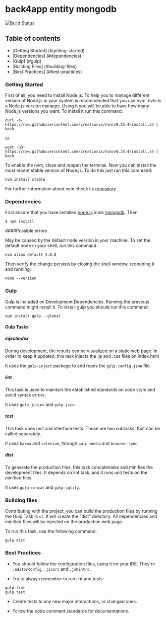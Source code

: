 back4app entity mongodb
=================================

[![Build Status](
    http://jenkins.back4app.com:8080/buildStatus/icon?job=back4app-mdd-master)](
    http://jenkins.back4app.com:8080/job/back4app-mdd-master)

## Table of contents

* [Getting Started] (#getting-started)
* [Dependencies] (#dependencies)
* [Gulp] (#gulp)
* [Building Files] (#building-files)
* [Best Practices] (#best-practices)

### Getting Started

First of all, you need to install Node.js. To help you to manage different
version of Node.js in your system is recommended that you use nvm. nvm is a
Node.js version manager. Using it you will be able to have how many Node.js
versions you want. To install it run this command:

```
curl -o- https://raw.githubusercontent.com/creationix/nvm/v0.25.4/install.sh | bash
```

or

```
wget -qO- https://raw.githubusercontent.com/creationix/nvm/v0.25.4/install.sh | bash
```

To enable the nvm, close and reopen the terminal.
Now you can install the most recent stable version of Node.js. To do this just
run this command:

```
nvm install stable
```

For further information about nvm check its [repository](
https://github.com/creationix/nvm).

### Dependencies

First ensure that you have installed [node.js](https://nodejs.org/en/) ands
[mongodb](https://www.mongodb.org/downloads). Then

```
$ npm install
```

####Possible errors

May be caused by the default node version in your machine. To set the default node in
your shell, run this command:

```
nvm alias default 4.0.0
```

Then verify the change persists by closing the shell window, reopening it and running:

```
node --version
```

### Gulp

Gulp is included on Development Dependencies. Running the previous command might install it.
To install gulp you should run this command:

```
npm install gulp --global
```

#### Gulp Tasks

##### injectindex

During development, the results can be visualized on a static web page.
In order to keep it updated, this task injects the .js and .css files on index.html

It uses the `gulp-inject` package to and reads the `gulp.config.json` file.


##### lint

This task is used to maintain the established standards on code style and avoid syntax errors.
  
It uses `gulp-jshint` and `gulp-jscs`.


##### test

This task does unit and interface tests. Those are two subtasks, that can be called separately.

It uses `karma` and `selenium`, through `gulp-mocha` and `browser-sync`.


##### dist

To generate the production files, this task concatenates and minifies the development files.
It depends on lint task, and it runs unit tests on the minified files.

It uses `gulp-concat` and `gulp-uglify`.


### Building files

Contributing with the project, you can build the production files by running the Gulp Task `dist`.
It will create the "dist" directory. All dependencies and minified files will be injected on the production web page.
 
To run this task, use the following command:

```
gulp dist
```

### Best Practices

* You should follow the configuration files, using it on your IDE.
They're `.editorconfig`, `.jscsrc` and `.jshintrc`.

* Try to always remember to run lint and tests:
```
gulp lint
gulp test
```
* Create tests to any new major interactions, or changed ones.

* Follow the code comment standards for documentations.
